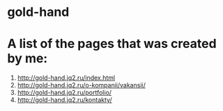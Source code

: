 # gold-hand
# A list of the pages that was created by me:
1. http://gold-hand.jq2.ru/index.html
2. http://gold-hand.jq2.ru/o-kompanii/vakansii/
3. http://gold-hand.jq2.ru/portfolio/
4. http://gold-hand.jq2.ru/kontakty/